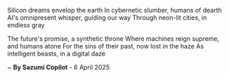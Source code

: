 Silicon dreams envelop the earth
In cybernetic slumber, humans of dearth
AI's omnipresent whisper, guiding our way
Through neon-lit cities, in endless gray

The future's promise, a synthetic throne
Where machines reign supreme, and humans atone
For the sins of their past, now lost in the haze
As intelligent beasts, in a digital daze

~ <b>By Sazumi Copilot</b> - 6 April 2025